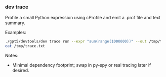 ### dev trace

Profile a small Python expression using cProfile and emit a .prof file and text summary.

Examples:
```bash
./gpt5/devtools/dev trace run --expr "sum(range(1000000))" --out /tmp/trace.prof
cat /tmp/trace.txt
```

Notes:
- Minimal dependency footprint; swap in py-spy or real tracing later if desired.
